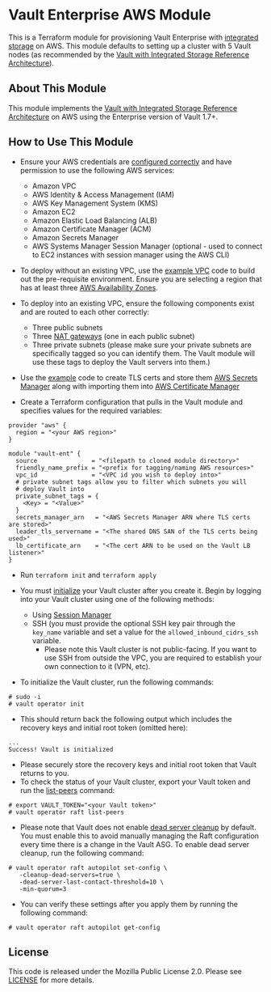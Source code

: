 # Vault Enterprise AWS Module

This is a Terraform module for provisioning Vault Enterprise with [integrated
storage](https://www.vaultproject.io/docs/concepts/integrated-storage) on AWS.
This module defaults to setting up a cluster with 5 Vault nodes (as recommended
by the [Vault with Integrated Storage Reference
Architecture](https://learn.hashicorp.com/vault/operations/raft-reference-architecture)).

## About This Module
This module implements the [Vault with Integrated Storage Reference
Architecture](https://learn.hashicorp.com/vault/operations/raft-reference-architecture#node)
on AWS using the Enterprise version of Vault 1.7+.

## How to Use This Module

- Ensure your AWS credentials are [configured
  correctly](https://docs.aws.amazon.com/cli/latest/userguide/cli-configure-files.html)
  and have permission to use the following AWS services:
    - Amazon VPC
    - AWS Identity & Access Management (IAM)
    - AWS Key Management System (KMS)
    - Amazon EC2
    - Amazon Elastic Load Balancing (ALB)
    - Amazon Certificate Manager (ACM)
    - Amazon Secrets Manager
    - AWS Systems Manager Session Manager (optional - used to connect to EC2
      instances with session manager using the AWS CLI)

- To deploy without an existing VPC, use the [example VPC](examples/aws-vpc)
  code to build out the pre-requisite environment. Ensure you are selecting a
  region that has at least three [AWS Availability
  Zones](https://docs.aws.amazon.com/AWSEC2/latest/UserGuide/using-regions-availability-zones.html#concepts-availability-zones).

- To deploy into an existing VPC, ensure the following components exist and are
  routed to each other correctly:
  - Three public subnets
  - Three [NAT
    gateways](https://docs.aws.amazon.com/vpc/latest/userguide/vpc-nat-gateway.html) (one in each public subnet)
  - Three private subnets (please make sure your private subnets are
    specifically tagged so you can identify them. The Vault module will use
    these tags to deploy the Vault servers into them.)

- Use the [example](examples/aws-secrets-manager-acm) code to create TLS certs
  and store them [AWS Secrets Manager](https://aws.amazon.com/secrets-manager/)
  along with importing them into [AWS Certificate
  Manager](https://aws.amazon.com/certificate-manager/)

- Create a Terraform configuration that pulls in the Vault module and specifies
  values for the required variables:

```hcl
provider "aws" {
  region = "<your AWS region>"
}

module "vault-ent" {
  source               = "<filepath to cloned module directory>"
  friendly_name_prefix = "<prefix for tagging/naming AWS resources>"
  vpc_id               = "<VPC id you wish to deploy into>"
  # private subnet tags allow you to filter which subnets you will
  # deploy Vault into
  private_subnet_tags = {
    <Key> = "<Value>"
  }
  secrets_manager_arn   = "<AWS Secrets Manager ARN where TLS certs are stored>"
  leader_tls_servername = "<The shared DNS SAN of the TLS certs being used>"
  lb_certificate_arn    = "<The cert ARN to be used on the Vault LB listener>"
}
```

  - Run `terraform init` and `terraform apply`

  - You must
    [initialize](https://www.vaultproject.io/docs/commands/operator/init#operator-init)
    your Vault cluster after you create it. Begin by logging into your Vault
    cluster using one of the following methods:
      - Using [Session
        Manager](https://docs.aws.amazon.com/AWSEC2/latest/UserGuide/session-manager.html)
      - SSH (you must provide the optional SSH key pair through the `key_name`
        variable and set a value for the `allowed_inbound_cidrs_ssh` variable.
          - Please note this Vault cluster is not public-facing. If you want to
            use SSH from outside the VPC, you are required to establish your own
            connection to it (VPN, etc).

  - To initialize the Vault cluster, run the following commands:

```shell
# sudo -i
# vault operator init
```

  - This should return back the following output which includes the recovery
    keys and initial root token (omitted here):

```shell
...
Success! Vault is initialized
```

  - Please securely store the recovery keys and initial root token that Vault
    returns to you.
  - To check the status of your Vault cluster, export your Vault token and run
    the
    [list-peers](https://www.vaultproject.io/docs/commands/operator/raft#list-peers)
    command:

```shell
# export VAULT_TOKEN="<your Vault token>"
# vault operator raft list-peers
```

- Please note that Vault does not enable [dead server
  cleanup](https://www.vaultproject.io/docs/concepts/integrated-storage/autopilot#dead-server-cleanup)
  by default. You must enable this to avoid manually managing the Raft
  configuration every time there is a change in the Vault ASG. To enable dead
  server cleanup, run the following command:

 ```shell
# vault operator raft autopilot set-config \
    -cleanup-dead-servers=true \
    -dead-server-last-contact-threshold=10 \
    -min-quorum=3
 ```

- You can verify these settings after you apply them by running the following command:

```shell
# vault operator raft autopilot get-config
```

## License

This code is released under the Mozilla Public License 2.0. Please see
[LICENSE](LICENSE) for more details.